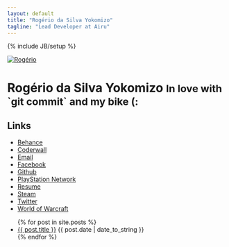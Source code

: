 ```yaml
---
layout: default
title: "Rogério da Silva Yokomizo"
tagline: "Lead Developer at Airu"
---
```

{% include JB/setup %}

<div class="page-header">
  <a href="/"><img alt="Rogério" src="http://www.gravatar.com/avatar/5dc63b0e1394be552daf2ad84418bb40?s=220" class="img-circle me"></a>
  <h1>Rogério da Silva Yokomizo <small>In love with `git commit` and my bike (:</small></h1>
</div>

<h2>Links</h2>

<ul>
  <li><a target="_blank" href="https://www.behance.net/yokomizor" rel="nofollow">Behance</a></li>
  <li><a target="_blank" href="https://coderwall.com/yokomizor" rel="nofollow">Coderwall</a></li>
  <li><a href="mailto:me@ro.ger.io" rel="nofollow">Email</a></li>
  <li><a target="_blank" href="http://www.facebook.com/profile.php?id=100003300747026l" rel="nofollow">Facebook</a></li>
  <li><a target="_blank" href="https://github.com/yokomizor" rel="nofollow">Github</a></li>
  <li><a target="_blank" href="http://br.playstation.com/publictrophy/?onlinename=yokomizor" rel="nofollow">PlayStation Network</a></li>
  <li><a href="/resume.html">Resume</a></li>
  <li><a target="_blank" href="http://steamcommunity.com/id/yokomizor" rel="nofollow">Steam</a></li>
  <li><a target="_blank" href="https://twitter.com/yokomizor" rel="nofollow">Twitter</a></li>
  <li><a target="_blank" href="http://us.battle.net/wow/en/character/nemesis/Bonigota/advanced" rel="nofollow">World of Warcraft</a></li>
</ul>

<ul>
{% for post in site.posts %}
  <li><a href="{{ BASE_PATH }}{{ post.url }}">{{ post.title }}</a> <span class="date">{{ post.date | date_to_string }}</span></li>
{% endfor %}
</ul>
